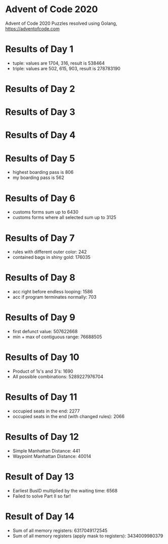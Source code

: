 # Advent of Code 2020
Advent of Code 2020 Puzzles resolved using Golang, https://adventofcode.com

# Results of Day 1
- tuple: values are 1704, 316, result is 538464
- triple: values are 502, 615, 903, result is 278783190

# Results of Day 2

# Results of Day 3

# Results of Day 4

# Results of Day 5
- highest boarding pass is 806
- my boarding pass is 562

# Results of Day 6
- customs forms sum up to 6430 
- customs forms where all selected sum up to 3125

# Results of Day 7
- rules with different outer color: 242
- contained bags in shiny gold: 176035

# Results of Day 8
- acc right before endless looping: 1586
- acc if program terminates normally: 703

# Results of Day 9
- first defunct value: 507622668
- min + max of contiguous range: 76688505

# Results of Day 10
- Product of 1s's and 3's: 1690
- All possible combinations: 5289227976704

# Results of Day 11
- occupied seats in the end: 2277
- occupied seats in the end (with changed rules): 2066

# Results of Day 12
- Simple Manhattan Distance: 441
- Waypoint Manhattan Distance: 40014

# Result of Day 13
- Earliest BusID multiplied by the waiting time: 6568
- Failed to solve Part II so far!

# Result of Day 14
- Sum of all memory registers: 6317049172545
- Sum of all memory registers (apply mask to registers): 3434009980379